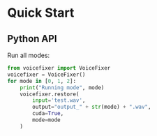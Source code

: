 # Quick Start

## Python API

Run all modes:

```python
from voicefixer import VoiceFixer
voicefixer = VoiceFixer()
for mode in [0, 1, 2]:
    print("Running mode", mode)
    voicefixer.restore(
        input='test.wav',
        output="output_" + str(mode) + ".wav",
        cuda=True,
        mode=mode
    )
```
